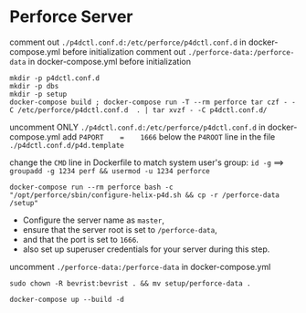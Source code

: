 # Perforce Server

comment out `./p4dctl.conf.d:/etc/perforce/p4dctl.conf.d` in docker-compose.yml before initialization
comment out `./perforce-data:/perforce-data` in docker-compose.yml before initialization

```
mkdir -p p4dctl.conf.d
mkdir -p dbs
mkdir -p setup
docker-compose build ; docker-compose run -T --rm perforce tar czf - -C /etc/perforce/p4dctl.conf.d  . | tar xvzf - -C p4dctl.conf.d/
```
uncomment ONLY `./p4dctl.conf.d:/etc/perforce/p4dctl.conf.d` in docker-compose.yml
add `P4PORT    =	1666` below the `P4ROOT` line in the file `./p4dctl.conf.d/p4d.template`

change the `CMD` line in Dockerfile to match system user's group: `id -g` ==> `groupadd -g 1234 perf && usermod -u 1234 perforce`

`docker-compose run --rm perforce bash -c "/opt/perforce/sbin/configure-helix-p4d.sh && cp -r /perforce-data /setup"`

- Configure the server name as `master`, 
- ensure that the server root is set to `/perforce-data`, 
- and that the port is set to `1666`. 
- also set up superuser credentials for your server during this step.

uncomment `./perforce-data:/perforce-data` in docker-compose.yml

`sudo chown -R bevrist:bevrist . && mv setup/perforce-data .`

`docker-compose up --build -d` 
